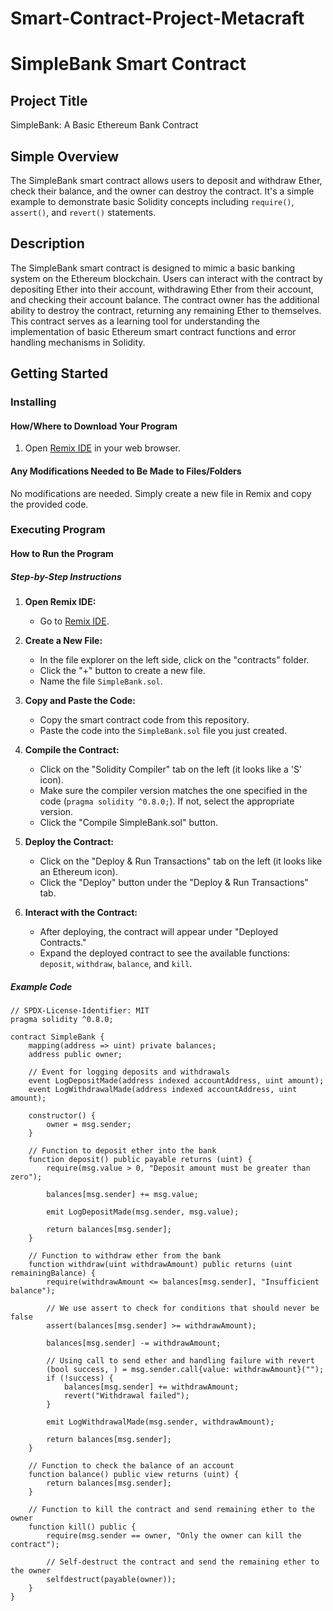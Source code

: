 # Smart-Contract-Project-Metacraft
# SimpleBank Smart Contract

## Project Title
SimpleBank: A Basic Ethereum Bank Contract

## Simple Overview
The SimpleBank smart contract allows users to deposit and withdraw Ether, check their balance, and the owner can destroy the contract. It's a simple example to demonstrate basic Solidity concepts including `require()`, `assert()`, and `revert()` statements.

## Description
The SimpleBank smart contract is designed to mimic a basic banking system on the Ethereum blockchain. Users can interact with the contract by depositing Ether into their account, withdrawing Ether from their account, and checking their account balance. The contract owner has the additional ability to destroy the contract, returning any remaining Ether to themselves. This contract serves as a learning tool for understanding the implementation of basic Ethereum smart contract functions and error handling mechanisms in Solidity.

## Getting Started

### Installing

#### How/Where to Download Your Program
1. Open [Remix IDE](https://remix.ethereum.org) in your web browser.

#### Any Modifications Needed to Be Made to Files/Folders
No modifications are needed. Simply create a new file in Remix and copy the provided code.

### Executing Program

#### How to Run the Program

##### Step-by-Step Instructions
1. **Open Remix IDE:**
   - Go to [Remix IDE](https://remix.ethereum.org).

2. **Create a New File:**
   - In the file explorer on the left side, click on the "contracts" folder.
   - Click the "+" button to create a new file.
   - Name the file `SimpleBank.sol`.

3. **Copy and Paste the Code:**
   - Copy the smart contract code from this repository.
   - Paste the code into the `SimpleBank.sol` file you just created.

4. **Compile the Contract:**
   - Click on the "Solidity Compiler" tab on the left (it looks like a 'S' icon).
   - Make sure the compiler version matches the one specified in the code (`pragma solidity ^0.8.0;`). If not, select the appropriate version.
   - Click the "Compile SimpleBank.sol" button.

5. **Deploy the Contract:**
   - Click on the "Deploy & Run Transactions" tab on the left (it looks like an Ethereum icon).
   - Click the "Deploy" button under the "Deploy & Run Transactions" tab.

6. **Interact with the Contract:**
   - After deploying, the contract will appear under "Deployed Contracts."
   - Expand the deployed contract to see the available functions: `deposit`, `withdraw`, `balance`, and `kill`.

##### Example Code

```solidity
// SPDX-License-Identifier: MIT
pragma solidity ^0.8.0;

contract SimpleBank {
    mapping(address => uint) private balances;
    address public owner;

    // Event for logging deposits and withdrawals
    event LogDepositMade(address indexed accountAddress, uint amount);
    event LogWithdrawalMade(address indexed accountAddress, uint amount);

    constructor() {
        owner = msg.sender;
    }

    // Function to deposit ether into the bank
    function deposit() public payable returns (uint) {
        require(msg.value > 0, "Deposit amount must be greater than zero");

        balances[msg.sender] += msg.value;

        emit LogDepositMade(msg.sender, msg.value);

        return balances[msg.sender];
    }

    // Function to withdraw ether from the bank
    function withdraw(uint withdrawAmount) public returns (uint remainingBalance) {
        require(withdrawAmount <= balances[msg.sender], "Insufficient balance");

        // We use assert to check for conditions that should never be false
        assert(balances[msg.sender] >= withdrawAmount);

        balances[msg.sender] -= withdrawAmount;

        // Using call to send ether and handling failure with revert
        (bool success, ) = msg.sender.call{value: withdrawAmount}("");
        if (!success) {
            balances[msg.sender] += withdrawAmount;
            revert("Withdrawal failed");
        }

        emit LogWithdrawalMade(msg.sender, withdrawAmount);

        return balances[msg.sender];
    }

    // Function to check the balance of an account
    function balance() public view returns (uint) {
        return balances[msg.sender];
    }

    // Function to kill the contract and send remaining ether to the owner
    function kill() public {
        require(msg.sender == owner, "Only the owner can kill the contract");

        // Self-destruct the contract and send the remaining ether to the owner
        selfdestruct(payable(owner));
    }
}
